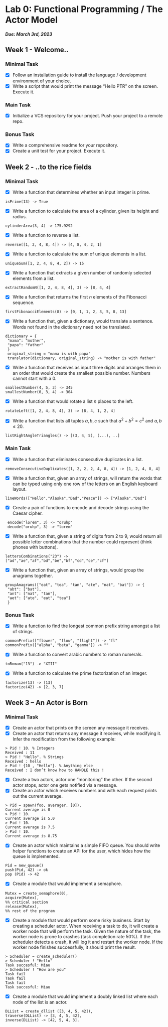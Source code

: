 # Lab 0: Functional Programming / The Actor Model

##### Due: March 3rd, 2023

## Week 1 - Welcome..

### Minimal Task

- [x] Follow an installation guide to install the language / development environment of your choice.
- [x] Write a script that would print the message “Hello PTR” on the screen.
Execute it.

### Main Task 

- [x] Initialize a VCS repository for your project. Push your project to a remote repo.

### Bonus Task

- [x] Write a comprehensive readme for your repository.
- [x] Create a unit test for your project. Execute it.

## Week 2 - ..to the rice fields 

### Minimal Task

- [x] Write a function that determines whether an input integer is prime.
```
isPrime(13) -> True
```
- [x] Write a function to calculate the area of a cylinder, given its height and
radius.
```
cylinderArea(3, 4) -> 175.9292
```
- [x] Write a function to reverse a list.
```
reverse([1, 2, 4, 8, 4]) -> [4, 8, 4, 2, 1]
```
- [x] Write a function to calculate the sum of unique elements in a list.
```
uniqueSum([1, 2, 4, 8, 4, 2]) -> 15
```
- [x] Write a function that extracts a given number of randomly selected elements
from a list.
```
extractRandomN([1, 2, 4, 8, 4], 3) -> [8, 4, 4]
```
- [x] Write a function that returns the first $n$ elements of the Fibonacci sequence.
```
firstFibonacciElements(8) -> [0, 1, 1, 2, 3, 5, 8, 13]
```
- [x] Write a function that, given a dictionary, would translate a sentence. Words
not found in the dictionary need not be translated.
```
dictionary = {
 "mama": "mother",
 "papa": "father"
 }
 original_string = "mama is with papa"
 translator(dictionary, original_string) -> "mother is with father"
```
- [x] Write a function that receives as input three digits and arranges them in an order that would create the smallest possible number. Numbers cannot start with a 0.
```
smallestNumber(4, 5, 3) -> 345
smallestNumber(0, 3, 4) -> 304
```
- [x] Write a function that would rotate a list $n$ places to the left.
```
rotateLeft([1, 2, 4, 8, 4], 3) -> [8, 4, 1, 2, 4]
```
- [x] Write a function that lists all tuples $a, b, c$ such that $a^2+b^2=c^2$ and $a,b\leq 20$.
```
listRightAngleTriangles() -> [(3, 4, 5), (...), ..]
```

### Main Task 

- [x] Write a function that eliminates consecutive duplicates in a list.
```
removeConsecutiveDuplicates([1, 2, 2, 2, 4, 8, 4]) -> [1, 2, 4, 8, 4]
```
- [x] Write a function that, given an array of strings, will return the words that can be typed using only one row of the letters on an English keyboard layout.
```
lineWords(["Hello","Alaska","Dad","Peace"]) -> ["Alaska","Dad"]
```
- [x] Create a pair of functions to encode and decode strings using the Caesar cipher.
```
 encode("lorem", 3) -> "oruhp"
 decode("oruhp", 3) -> "lorem"
```
- [x] Write a function that, given a string of digits from 2 to 9, would return all possible letter combinations that the number could represent (think phones with buttons).
```
lettersCombinations("23") -> ["ad","ae","af","bd","be","bf","cd","ce","cf"]
```
- [x] Write a function that, given an array of strings, would group the anagrams together.
```
groupAnagrams(["eat", "tea", "tan", "ate", "nat", "bat"]) -> {
 "abt": ["bat"],
 "ant": ["nat", "tan"],
 "aet": ["ate", "eat", "tea"]
 }
```

### Bonus Task

- [x] Write a function to find the longest common prefix string amongst a list of strings.
```
commonPrefix(["flower", "flow", "flight"]) -> "fl"
commonPrefix(["alpha", "beta", "gamma"]) -> ""
```
- [x] Write a function to convert arabic numbers to roman numerals.
```
toRoman("13") -> "XIII"
```
- [x] Write a function to calculate the prime factorization of an integer.
```
factorize(13) -> [13]
factorize(42) -> [2, 3, 7]
```

## Week 3 – An Actor is Born

### Minimal Task

- [x] Create an actor that prints on the screen any message it receives.
- [x] Create an actor that returns any message it receives, while modifying it. Infer the modification from the following example:
```
> Pid ! 10. % Integers
Received : 11
> Pid ! "Hello". % Strings
Received : hello
> Pid ! {10 , "Hello"}. % Anything else
Received : I don’t know how to HANDLE this !
```
- [x] Create a two actors, actor one ”monitoring” the other. If the second actor stops, actor one gets notified via a message.
- [x] Create an actor which receives numbers and with each request prints out the current average.
```
> Pid = spawn(foo, averager, [0]).
Current average is 0
> Pid ! 10.
Current average is 5.0
> Pid ! 10.
Current average is 7.5
> Pid ! 10.
Current average is 8.75
```
- [x] Create an actor which maintains a simple FIFO queue. You should write helper functions to create an API for the user, which hides how the queue is implemented.
```
Pid = new_queue()
push(Pid, 42) -> ok
pop (Pid) -> 42
```
- [x] Create a module that would implement a semaphore.
```
Mutex = create_semaphore(0),
acquire(Mutex),
%% critical section
release(Mutex),
%% rest of the program
```
- [x] Create a module that would perform some risky business. Start by creating a scheduler actor. When receiving a task to do, it will create a worker node that will perform the task. Given the nature of the task, the worker node is prone to crashes (task completion rate $50\%$). If the scheduler detects a crash, it will log it and restart the worker node. If the worker node finishes successfully, it should print the result.
```
> Scheduler = create_scheduler()
> Scheduler ! "Hello"
Task succesful: Miau
> Scheduler ! "How are you"
Task fail
Task fail
Task fail
Task succesful: Miau
```
- [x] Create a module that would implement a doubly linked list where each node of the list is an actor.
```
DLList = create_dllist ([3, 4, 5, 42]),
traverse(DLList) -> [3, 4, 5, 42],
inverse(DLList) -> [42, 5, 4, 3].
```
